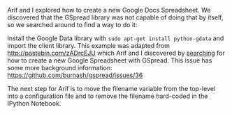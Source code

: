 Arif and I explored how to create a new Google Docs Spreadsheet. We
discovered that the GSpread library was not capable of doing that by
itself, so we searched around to find a way to do it:

Install the Google Data library with `sudo apt-get install
python-gdata` and import the client library. This example was adapted
from http://pastebin.com/zADrcEJU which Arif and I discovered by
[searching](https://www.google.com/search?q=gspread+create+new+spreadsheet&oq=gspread+create+new+spreadsheet&aqs=chrome..69i57.4899j0j1&sourceid=chrome&ie=UTF-8)
for how to create a new Google Spreadsheet with GSpread. This issue
has some more background information:
https://github.com/burnash/gspread/issues/36

The next step for Arif is to move the filename variable from the
top-level into a configuration file and to remove the filename
hard-coded in the IPython Notebook.
